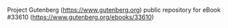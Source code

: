 Project Gutenberg (https://www.gutenberg.org) public repository for eBook #33610 (https://www.gutenberg.org/ebooks/33610)
